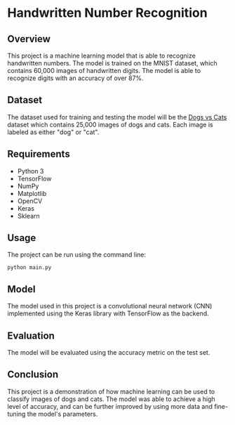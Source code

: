 # Handwritten Number Recognition

## Overview
This project is a machine learning model that is able to recognize handwritten numbers. The model is trained on the MNIST dataset, which contains 60,000 images of handwritten digits. The model is able to recognize digits with an accuracy of over 87%.

## Dataset
The dataset used for training and testing the model will be the [Dogs vs Cats](https://www.kaggle.com/c/dogs-vs-cats) dataset which contains 25,000 images of dogs and cats. Each image is labeled as either "dog" or "cat".

## Requirements
- Python 3
- TensorFlow
- NumPy
- Matplotlib
- OpenCV
- Keras
- Sklearn

## Usage
The project can be run using the command line:
```
python main.py
```
## Model
The model used in this project is a convolutional neural network (CNN) implemented using the Keras library with TensorFlow as the backend.

## Evaluation
The model will be evaluated using the accuracy metric on the test set.

## Conclusion
This project is a demonstration of how machine learning can be used to classify images of dogs and cats. The model was able to achieve a high level of accuracy, and can be further improved by using more data and fine-tuning the model's parameters.
